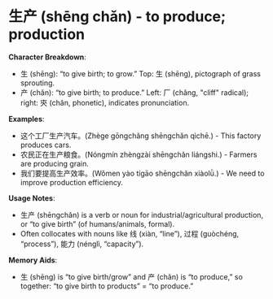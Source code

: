 # **生产 (shēng chǎn) - to produce; production**

**Character Breakdown**:  
- 生 (shēng): “to give birth; to grow.” Top: 生 (shēng), pictograph of grass sprouting.  
- 产 (chǎn): “to give birth; to produce.” Left: 厂 (chǎng, "cliff" radical); right: 㚒 (chǎn, phonetic), indicates pronunciation.

**Examples**:  
- 这个工厂生产汽车。(Zhège gōngchǎng shēngchǎn qìchē.) - This factory produces cars.  
- 农民正在生产粮食。(Nóngmín zhèngzài shēngchǎn liángshi.) - Farmers are producing grain.  
- 我们要提高生产效率。(Wǒmen yào tígāo shēngchǎn xiàolǜ.) - We need to improve production efficiency.

**Usage Notes**:  
- 生产 (shēngchǎn) is a verb or noun for industrial/agricultural production, or “to give birth” (of humans/animals, formal).  
- Often collocates with nouns like 线 (xiàn, “line”), 过程 (guòchéng, “process”), 能力 (nénglì, “capacity”).

**Memory Aids**:  
- 生 (shēng) is “to give birth/grow” and 产 (chǎn) is “to produce,” so together: “to give birth to products” = “to produce.”
